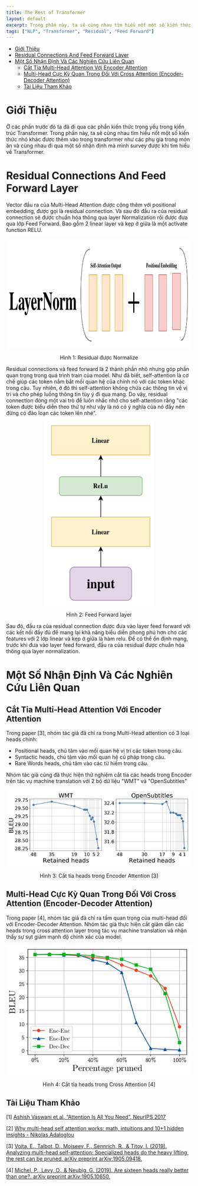 ```yaml
---
title: The Rest of Transformer
layout: default
excerpt: Trong phần này, ta sẽ cùng nhau tìm hiểu nốt một số kiến thức nhỏ khác được thêm vào trong transformer như các phụ gia trong món ăn và cùng nhau đi qua một số nhận định mà mình survey được khi tìm hiểu về Transformer ...
tags: ["NLP", "Transformer", "Residual", "Feed Forward"]
---
```


- [Giới Thiệu](#giới-thiệu)
- [Residual Connections And Feed Forward Layer](#residual-connections-and-feed-forward-layer)
- [Một Số Nhận Định Và Các Nghiên Cứu Liên Quan](#một-số-nhận-định-và-các-nghiên-cứu-liên-quan)
  - [Cắt Tỉa Multi-Head Attention Với Encoder Attention](#cắt-tỉa-multi-head-attention-với-encoder-attention)
  - [Multi-Head Cực Kỳ Quan Trong Đối Với Cross Attention (Encoder-Decoder Attention)](#multi-head-cực-kỳ-quan-trong-đối-với-cross-attention-encoder-decoder-attention)
  - [Tài Liệu Tham Khảo](#tài-liệu-tham-khảo)

<style>
  #imgResidual {
    width: 700px;
    height: 300px;
    display: block;
    margin-left: auto;
    margin-right: auto;
  }
  #imgFFW {
    width: 300px;
    height: 500px;
    display: block;
    margin-left: auto;
    margin-right: auto;
  }
  .imgTitle {
    text-align: center;
  }
</style>

# Giới Thiệu

Ở các phần trước đó ta đã đi qua các phần kiến thức trọng yếu trong kiến trúc Transformer. Trong phần này, ta sẽ cùng nhau tìm hiểu nốt một số kiến thức nhỏ khác được thêm vào trong transformer như các phụ gia trong món ăn và cùng nhau đi qua một số nhận định mà mình survey được khi tìm hiểu về Transformer.

# Residual Connections And Feed Forward Layer

Vector đầu ra của Multi-Head Attention được cộng thêm với positional embedding, được gọi là residual connection. Và sau đó đầu ra của residual connection sẽ được chuẩn hóa thông qua layer Normalization rồi được đưa qua lớp Feed Forward. Bao gồm 2 linear layer và kẹp ở giữa là một activate function RELU.

<img id="imgResidual" src="Assets/Pictures/Transformer/Rest/residual.png">
<p class="imgTitle">Hình 1: Residual được Normalize</p>

Residual connections và feed forward là 2 thành phần nhỏ nhưng góp phần quan trọng trong quá trình train của model. Như đã biết, self-attention là cơ chế giúp các token nắm bắt mối quan hệ của chính nó với các token khác trong câu. Tuy nhiên, ở đó thì self-attention không chứa các thông tin về vị trí và cho phép luồng thông tin tùy ý đi qua mạng. Do vậy, residual connection đóng một vai trò để luôn nhắc nhở cho self-attention rằng "các token được biểu diễn theo thứ tự như vậy là nó có ý nghĩa của nó đấy nên đừng có đảo loạn các token lên nhé".

<img id="imgFFW" src="Assets/Pictures/Transformer/Rest/ffw.png">
<p class="imgTitle">Hình 2: Feed Forward layer</p>

Sau đó, đầu ra của residual connection được đưa vào layer feed forward với các kết nối đầy đủ để mang lại khả năng biểu diễn phong phú hơn cho các features với 2 lớp linear và kẹp ở giữa là hàm relu. Để có thể ổn định mạng, trước khi đưa vào layer feed forward, đầu ra của residual được chuẩn hóa thông qua layer normalization.

# Một Số Nhận Định Và Các Nghiên Cứu Liên Quan

## Cắt Tỉa Multi-Head Attention Với Encoder Attention

Trong paper [3], nhóm tác giả đã chỉ ra trong Multi-Head attention có 3 loại heads chính:
* Positional heads, chú tâm vào mối quan hệ vị trí các token trong câu.
* Syntactic heads, chú tâm vào mối quan hệ cú pháp trong câu.
* Rare Words heads, chú tâm vào các từ hiếm trong câu.

Nhóm tác giả cũng đã thực hiện thử nghiệm cắt tỉa các heads trong Encoder trên tác vụ machine translation với 2 bộ dữ liệu "WMT" và "OpenSubtitles"

<img src="Assets/Pictures/Transformer/Rest/encoder_prune.png">
<p class="imgTitle">Hình 3: Cắt tỉa heads trong Encoder Attention [3]</p>

## Multi-Head Cực Kỳ Quan Trong Đối Với Cross Attention (Encoder-Decoder Attention)

Trong paper [4], nhóm tác giả đã chỉ ra tầm quan trọng của multi-head đối với Encoder-Decoder Attention. Nhóm tác giả thực hiện cắt giảm dần các heads trong cross attention layer trong tác vụ machine translation và nhận thấy sự sụt giảm mạnh độ chính xác của model.

<img src="Assets/Pictures/Transformer/Rest/cross_attention_prune.png">
<p class="imgTitle">Hình 4: Cắt tỉa heads trong Cross Attention [4]</p>

## Tài Liệu Tham Khảo

[1] <a href="https://arxiv.org/abs/1706.03762">Ashish Vaswani et al, “Attention Is All You Need”, NeurIPS 2017</a>

[2] <a href="https://theaisummer.com/self-attention/">Why multi-head self attention works: math, intuitions and 10+1 hidden insights - Nikolas Adaloglou</a>

[3] <a href="https://arxiv.org/abs/1905.09418">Voita, E., Talbot, D., Moiseev, F., Sennrich, R., & Titov, I. (2019). Analyzing multi-head self-attention: Specialized heads do the heavy lifting, the rest can be pruned. arXiv preprint arXiv:1905.09418.</a>

[4] <a href="https://arxiv.org/abs/1905.10650">Michel, P., Levy, O., & Neubig, G. (2019). Are sixteen heads really better than one?. arXiv preprint arXiv:1905.10650.</a>
